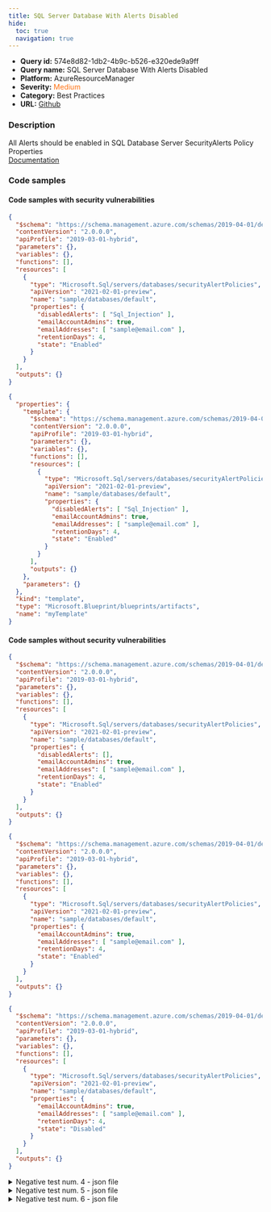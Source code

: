 ```yaml
---
title: SQL Server Database With Alerts Disabled
hide:
  toc: true
  navigation: true
---
```


<style>
  .highlight .hll {
    background-color: #ff171742;
  }
  .md-content {
    max-width: 1100px;
    margin: 0 auto;
  }
</style>

-   **Query id:** 574e8d82-1db2-4b9c-b526-e320ede9a9ff
-   **Query name:** SQL Server Database With Alerts Disabled
-   **Platform:** AzureResourceManager
-   **Severity:** <span style="color:#ff7213">Medium</span>
-   **Category:** Best Practices
-   **URL:** [Github](https://github.com/Checkmarx/kics/tree/master/assets/queries/azureResourceManager/sql_server_database_with_alerts_disabled)

### Description
All Alerts should be enabled in SQL Database Server SecurityAlerts Policy Properties<br>
[Documentation](https://docs.microsoft.com/en-us/azure/templates/microsoft.sql/servers/databases/securityalertpolicies?tabs=json)

### Code samples
#### Code samples with security vulnerabilities
```json title="Positive test num. 1 - json file" hl_lines="14"
{
  "$schema": "https://schema.management.azure.com/schemas/2019-04-01/deploymentTemplate.json#",
  "contentVersion": "2.0.0.0",
  "apiProfile": "2019-03-01-hybrid",
  "parameters": {},
  "variables": {},
  "functions": [],
  "resources": [
    {
      "type": "Microsoft.Sql/servers/databases/securityAlertPolicies",
      "apiVersion": "2021-02-01-preview",
      "name": "sample/databases/default",
      "properties": {
        "disabledAlerts": [ "Sql_Injection" ],
        "emailAccountAdmins": true,
        "emailAddresses": [ "sample@email.com" ],
        "retentionDays": 4,
        "state": "Enabled"
      }
    }
  ],
  "outputs": {}
}

```
```json title="Positive test num. 2 - json file" hl_lines="16"
{
  "properties": {
    "template": {
      "$schema": "https://schema.management.azure.com/schemas/2019-04-01/deploymentTemplate.json#",
      "contentVersion": "2.0.0.0",
      "apiProfile": "2019-03-01-hybrid",
      "parameters": {},
      "variables": {},
      "functions": [],
      "resources": [
        {
          "type": "Microsoft.Sql/servers/databases/securityAlertPolicies",
          "apiVersion": "2021-02-01-preview",
          "name": "sample/databases/default",
          "properties": {
            "disabledAlerts": [ "Sql_Injection" ],
            "emailAccountAdmins": true,
            "emailAddresses": [ "sample@email.com" ],
            "retentionDays": 4,
            "state": "Enabled"
          }
        }
      ],
      "outputs": {}
    },
    "parameters": {}
  },
  "kind": "template",
  "type": "Microsoft.Blueprint/blueprints/artifacts",
  "name": "myTemplate"
}

```


#### Code samples without security vulnerabilities
```json title="Negative test num. 1 - json file"
{
  "$schema": "https://schema.management.azure.com/schemas/2019-04-01/deploymentTemplate.json#",
  "contentVersion": "2.0.0.0",
  "apiProfile": "2019-03-01-hybrid",
  "parameters": {},
  "variables": {},
  "functions": [],
  "resources": [
    {
      "type": "Microsoft.Sql/servers/databases/securityAlertPolicies",
      "apiVersion": "2021-02-01-preview",
      "name": "sample/databases/default",
      "properties": {
        "disabledAlerts": [],
        "emailAccountAdmins": true,
        "emailAddresses": [ "sample@email.com" ],
        "retentionDays": 4,
        "state": "Enabled"
      }
    }
  ],
  "outputs": {}
}

```
```json title="Negative test num. 2 - json file"
{
  "$schema": "https://schema.management.azure.com/schemas/2019-04-01/deploymentTemplate.json#",
  "contentVersion": "2.0.0.0",
  "apiProfile": "2019-03-01-hybrid",
  "parameters": {},
  "variables": {},
  "functions": [],
  "resources": [
    {
      "type": "Microsoft.Sql/servers/databases/securityAlertPolicies",
      "apiVersion": "2021-02-01-preview",
      "name": "sample/databases/default",
      "properties": {
        "emailAccountAdmins": true,
        "emailAddresses": [ "sample@email.com" ],
        "retentionDays": 4,
        "state": "Enabled"
      }
    }
  ],
  "outputs": {}
}

```
```json title="Negative test num. 3 - json file"
{
  "$schema": "https://schema.management.azure.com/schemas/2019-04-01/deploymentTemplate.json#",
  "contentVersion": "2.0.0.0",
  "apiProfile": "2019-03-01-hybrid",
  "parameters": {},
  "variables": {},
  "functions": [],
  "resources": [
    {
      "type": "Microsoft.Sql/servers/databases/securityAlertPolicies",
      "apiVersion": "2021-02-01-preview",
      "name": "sample/databases/default",
      "properties": {
        "emailAccountAdmins": true,
        "emailAddresses": [ "sample@email.com" ],
        "retentionDays": 4,
        "state": "Disabled"
      }
    }
  ],
  "outputs": {}
}

```
<details><summary>Negative test num. 4 - json file</summary>

```json
{
  "properties": {
    "template": {
      "$schema": "https://schema.management.azure.com/schemas/2019-04-01/deploymentTemplate.json#",
      "contentVersion": "2.0.0.0",
      "apiProfile": "2019-03-01-hybrid",
      "parameters": {},
      "variables": {},
      "functions": [],
      "resources": [
        {
          "type": "Microsoft.Sql/servers/databases/securityAlertPolicies",
          "apiVersion": "2021-02-01-preview",
          "name": "sample/databases/default",
          "properties": {
            "disabledAlerts": [],
            "emailAccountAdmins": true,
            "emailAddresses": [ "sample@email.com" ],
            "retentionDays": 4,
            "state": "Enabled"
          }
        }
      ],
      "outputs": {}
    },
    "parameters": {}
  },
  "kind": "template",
  "type": "Microsoft.Blueprint/blueprints/artifacts",
  "name": "myTemplate"
}

```
</details>
<details><summary>Negative test num. 5 - json file</summary>

```json
{
  "properties": {
    "template": {
      "$schema": "https://schema.management.azure.com/schemas/2019-04-01/deploymentTemplate.json#",
      "contentVersion": "2.0.0.0",
      "apiProfile": "2019-03-01-hybrid",
      "parameters": {},
      "variables": {},
      "functions": [],
      "resources": [
        {
          "type": "Microsoft.Sql/servers/databases/securityAlertPolicies",
          "apiVersion": "2021-02-01-preview",
          "name": "sample/databases/default",
          "properties": {
            "emailAccountAdmins": true,
            "emailAddresses": [ "sample@email.com" ],
            "retentionDays": 4,
            "state": "Enabled"
          }
        }
      ],
      "outputs": {}
    },
    "parameters": {}
  },
  "kind": "template",
  "type": "Microsoft.Blueprint/blueprints/artifacts",
  "name": "myTemplate"
}

```
</details>
<details><summary>Negative test num. 6 - json file</summary>

```json
{
  "properties": {
    "template": {
      "$schema": "https://schema.management.azure.com/schemas/2019-04-01/deploymentTemplate.json#",
      "contentVersion": "2.0.0.0",
      "apiProfile": "2019-03-01-hybrid",
      "parameters": {},
      "variables": {},
      "functions": [],
      "resources": [
        {
          "type": "Microsoft.Sql/servers/databases/securityAlertPolicies",
          "apiVersion": "2021-02-01-preview",
          "name": "sample/databases/default",
          "properties": {
            "emailAccountAdmins": true,
            "emailAddresses": [ "sample@email.com" ],
            "retentionDays": 4,
            "state": "Disabled"
          }
        }
      ],
      "outputs": {}
    },
    "parameters": {}
  },
  "kind": "template",
  "type": "Microsoft.Blueprint/blueprints/artifacts",
  "name": "myTemplate"
}

```
</details>
